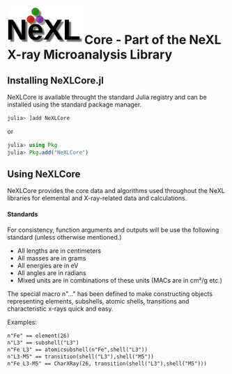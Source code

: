 # ![](NeXL_sm.png)Core - Part of the NeXL X-ray Microanalysis Library

## Installing NeXLCore.jl

NeXLCore is available throught the standard Julia registry and can be
installed using the standard package manager.

```julia
julia> ]add NeXLCore
```

or

```julia
julia> using Pkg
julia> Pkg.add("NeXLCore")
```

## Using NeXLCore
NeXLCore provides the core data and algorithms used throughout the NeXL
libraries for elemental and X-ray-related data and calculations.

#### Standards

For consistency, function arguments and outputs will be use the following
standard (unless otherwise mentioned.)

  * All lengths are in centimeters
  * All masses are in grams
  * All energies are in eV
  * All angles are in radians
  * Mixed units are in combinations of these units (MACs are in cm²/g etc.)

The special macro n"..." has been defined to make constructing objects representing
elements, subshells, atomic shells, transitions and characteristic x-rays quick and
easy.

Examples:

    n"Fe" == element(26)
    n"L3" == subshell("L3")
    n"Fe L3" == atomicsubshell(n"Fe",shell("L3"))
    n"L3-M5" == transition(shell("L3"),shell("M5"))
    n"Fe L3-M5" == CharXRay(26, transition(shell("L3"),shell("M5")))

